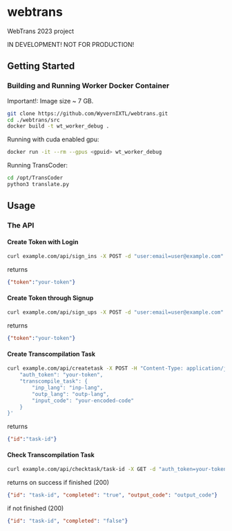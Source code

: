 # webtrans
WebTrans 2023 project

IN DEVELOPMENT! NOT FOR PRODUCTION!

## Getting Started
### Building and Running Worker Docker Container
Important!: Image size ~ 7 GB.

```bash
git clone https://github.com/WyvernIXTL/webtrans.git
cd ./webtrans/src
docker build -t wt_worker_debug .
```
Running with cuda enabled gpu:
```bash
docker run -it --rm --gpus <gpuid> wt_worker_debug
```
Running TransCoder:
```bash
cd /opt/TransCoder
python3 translate.py
```

## Usage

### The API

#### Create Token with Login
```bash
curl example.com/api/sign_ins -X POST -d "user:email=user@example.com" -d "user:password=changeme"
```
returns
```json
{"token":"your-token"}
```

#### Create Token through Signup
```bash
curl example.com/api/sign_ups -X POST -d "user:email=user@example.com" -d "user:password=changeme" -d "user:password_confirmation=changeme"
```
returns
```json
{"token":"your-token"}
```

#### Create Transcompilation Task
```bash
curl example.com/api/createtask -X POST -H "Content-Type: application/json" -d '{
	"auth_token": "your-token",
	"transcompile_task": {
		"inp_lang": "inp-lang",
		"outp_lang": "outp-lang",
		"input_code": "your-encoded-code"
	}
}'
```
returns
```json
{"id":"task-id"}
```

#### Check Transcompilation Task
```bash
curl example.com/api/checktask/task-id -X GET -d "auth_token=your-token"
```
returns on success if finished (200)
```json
{"id": "task-id", "completed": "true", "output_code": "output_code"}
```
if not finished (200)
```json
{"id": "task-id", "completed": "false"}
```